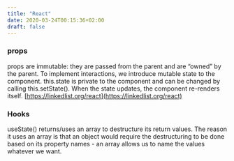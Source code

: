 ```yaml
---
title: "React"
date: 2020-03-24T00:15:36+02:00
draft: false
---
```


### props

props are immutable: they are passed from the parent and are “owned” by the parent. To implement interactions, we introduce mutable state to the component. this.state is private to the component and can be changed by calling this.setState(). When the state updates, the component re-renders itself. [https://linkedlist.org/react](https://linkedlist.org/react)

### Hooks

useState() returns/uses an array to destructure its return values. The reason it uses an array is that an object would require the destructuring to be done based on its property names - an array allows us to name the values whatever we want.
